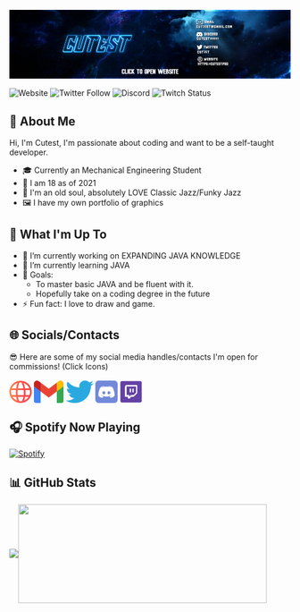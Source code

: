 [<img src="https://raw.githubusercontent.com/Cut3st/Cut3st/master/socials/14.jpg" alt="Banner" title="Banner"/>](https://cutest.pro)

![Website](https://img.shields.io/website?color=%2300ED00&down_color=%23FA4B32&down_message=cutest.pro&logo=Google%20Chrome&logoColor=%2300ED00&style=for-the-badge&up_color=%2300ED00&up_message=cutest.pro&url=https%3A%2F%2Fcutest.pro)
![Twitter Follow](https://img.shields.io/twitter/follow/cut35t?color=%231DA1F2&logo=Twitter&style=for-the-badge)
![Discord](https://img.shields.io/discord/830777546369925140?color=%237289DA&label=Private&logo=Discord&logoColor=%237289DA&style=for-the-badge)
![Twitch Status](https://img.shields.io/twitch/status/cut3st?color=%239146FF&label=Cut3st&logo=Twitch&logoColor=%239146FF&style=for-the-badge)

## 📖 About Me

Hi, I'm Cutest, I'm passionate about coding and want to be a self-taught developer.
- 🎓 Currently an Mechanical Engineering Student
- 📆 I am 18 as of 2021
- 🎵 I'm an old soul, absolutely LOVE Classic Jazz/Funky Jazz
- 🖼️ I have my own portfolio of graphics

## 🧐 What I'm Up To
- 🔭 I’m currently working on EXPANDING JAVA KNOWLEDGE 
- 🌱 I’m currently learning JAVA 
- 🥅 Goals: 
  - To master basic JAVA and be fluent with it. 
  - Hopefully take on a coding degree in the future
- ⚡ Fun fact: I love to draw and game. 

## 🌐 Socials/Contacts
😎 Here are some of my social media handles/contacts I'm open for commissions! (Click Icons) <br/>  
[<img src="https://raw.githubusercontent.com/Cut3st/Cut3st/master/socials/web.svg" height="40em" align="center" alt="My Website" title="My Website"/>](https://cutest.pro)
[<img src="https://raw.githubusercontent.com/Cut3st/Cut3st/master/socials/Gmail.svg" height="40em" align="center" alt="My Email" title="My Email"/>](https://mail.google.com/mail/?view=cm&fs=1&to=cut35st@gmail.com)
[<img src="https://raw.githubusercontent.com/Cut3st/Cut3st/master/socials/twitter.svg" height="40em" align="center" alt="Follow Cutest on Twitter" title="Follow Cutest on Twitter"/>](https://twitter.com/Cut35t)
[<img src="https://raw.githubusercontent.com/Cut3st/Cut3st/master/socials/discord.svg" height="40em" align="center" alt="My Discord Server" title="My Discord Server"/>](https://discord.gg/ggAvD9twsE)
[<img src="https://raw.githubusercontent.com/Cut3st/Cut3st/master/socials/twitch.png" height="40em" align="center" alt="My Twitch" title="My Twitch"/>](https://twitch.tv/cut3st)



## 🎧 Spotify Now Playing

[![Spotify](https://novatorem-three-pi.vercel.app/api/spotify)](https://open.spotify.com/user/214rsd7kfrixpvufxeyapxs3y)


## 📊 GitHub Stats

<a href="https://www.cutest.pro/"><img height="107px" align="center" src="https://github-readme-stats-eight-beryl.vercel.app/api?username=Cut3st&hide_title=true&hide_border=true&show_icons=true&include_all_commits=true&count_private=true&line_height=21&text_color=000&icon_color=000&bg_color=0,ea6161,ffc64d,fffc4d,52fa5a&theme=graywhite" /><img height="177px" align="center" width="445" src="https://github-readme-stats-eight-beryl.vercel.app/api/top-langs/?username=Cut3st&hide=html&hide_title=true&hide_border=true&layout=compact&langs_count=7&exclude_repo=comp426,Redventures-Movie-Quotes&text_color=000&icon_color=fff&bg_color=0,52fa5a,4dfcff,c64dff&theme=graywhite" /></a>
